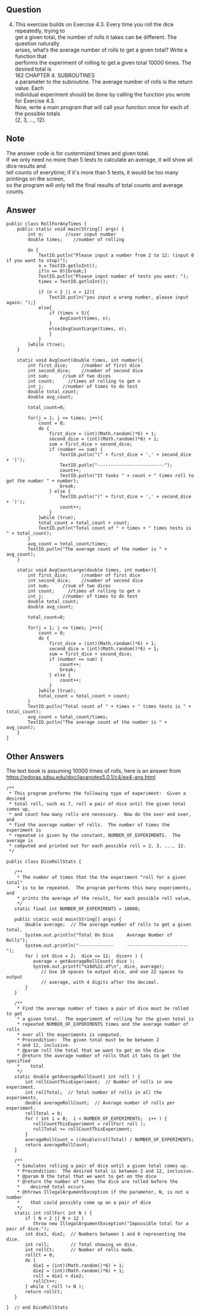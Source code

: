 ## Question 

4. This exercise builds on Exercise 4.3. Every time you roll the dice repeatedly, trying to<br/>
get a given total, the number of rolls it takes can be different. The question naturally<br/>
arises, what’s the average number of rolls to get a given total? Write a function that<br/>
performs the experiment of rolling to get a given total 10000 times. The desired total is<br/>
162 CHAPTER 4. SUBROUTINES<br/>
a parameter to the subroutine. The average number of rolls is the return value. Each<br/>
individual experiment should be done by calling the function you wrote for Exercise 4.3.<br/>
Now, write a main program that will call your function once for each of the possible totals<br/>
(2, 3, ..., 12).<br/>

## Note
The answer code is for custermized times and given total.<br/>
If we only need no more than 5 tests to calculate an average, it will show all dice results and <br/>
tell counts of everytime; if it's more than 5 tests, it would be too many printings on the screen, <br/>
so the program will only tell the final results of total counts and average counts.

## Answer

```
public class RollForAnyTimes {
    public static void main(String[] args) {
        int n;        //user input number
        double times;    //number of rolling

        do {
            TextIO.putln("Please input a number from 2 to 12: (input 0 if you want to stop)");
            n = TextIO.getlnInt();
            if(n == 0){break;}
            TextIO.putln("Please input number of tests you want: ");
            times = TextIO.getlnInt();

            if (n < 2 || n > 12){
                TextIO.putln("you input a wrong number, please input again: ");}
            else{
                if (times < 5){
                    AvgCount(times, n);
                }
                else{AvgCountLarge(times, n);
                }
            }
        }while (true);
    }

    static void AvgCount(double times, int number){
        int first_dice;     //number of first dice
        int second_dice;    //number of second dice
        int sum;     //sum of two dices
        int count;     //times of rolling to get n
        int j;       //number of times to do test
        double total_count;
        double avg_count;

        total_count=0;

        for(j = 1; j <= times; j++){
            count = 0;
            do {
                first_dice = (int)(Math.random()*6) + 1;
                second_dice = (int)(Math.random()*6) + 1;
                sum = first_dice + second_dice;
                if (number == sum) {
                    TextIO.putln("(" + first_dice + ',' + second_dice + ')');
                    TextIO.putln("-------------------------");
                    count++;
                    TextIO.putln("It tooks " + count + " times roll to get the number " + number);
                    break;
                } else {
                    TextIO.putln("(" + first_dice + ',' + second_dice + ')');
                    count++;
                }
            }while (true);
            total_count = total_count + count;
            TextIO.putln("Total count of " + times + " times tests is " + total_count);
        }
        avg_count = total_count/times;
        TextIO.putln("The average count of the number is " + avg_count);
    }

    static void AvgCountLarge(double times, int number){
        int first_dice;     //number of first dice
        int second_dice;    //number of second dice
        int sum;     //sum of two dices
        int count;     //times of rolling to get n
        int j;       //number of times to do test
        double total_count;
        double avg_count;

        total_count=0;

        for(j = 1; j <= times; j++){
            count = 0;
            do {
                first_dice = (int)(Math.random()*6) + 1;
                second_dice = (int)(Math.random()*6) + 1;
                sum = first_dice + second_dice;
                if (number == sum) {
                    count++;
                    break;
                } else {
                    count++;
                }
            }while (true);
            total_count = total_count + count;
        }
        TextIO.putln("Total count of " + times + " times tests is " + total_count);
        avg_count = total_count/times;
        TextIO.putln("The average count of the number is " + avg_count);
    }
}
```


## Other Answers
The text book is assuming 10000 times of rolls, here is an answer from https://edoras.sdsu.edu/doc/javanotes5.0.1/c4/ex4-ans.html <br/>

```
/**
 * This program preforms the following type of experiment:  Given a desired 
 * total roll, such as 7, roll a pair of dice until the given total comes up, 
 * and count how many rolls are necessary.  Now do the over and over, and
 * find the average number of rolls.  The number of times the experiment is 
 * repeated is given by the constant, NUMBER_OF_EXPERIMENTS.  The average is
 * computed and printed out for each possible roll = 2, 3, ..., 12. 
 */

public class DiceRollStats {

   /**
    * The number of times that the the experiment "roll for a given total"
    * is to be repeated.  The program performs this many experiments, and
    * prints the average of the result, for each possible roll value, 
    */
   static final int NUMBER_OF_EXPERIMENTS = 10000;

   public static void main(String[] args) {
       double average;  // The average number of rolls to get a given total.
       System.out.println("Total On Dice     Average Number of Rolls");
       System.out.println("-------------     -----------------------");
       for ( int dice = 2;  dice <= 12;  dice++ ) {
          average = getAverageRollCount( dice );
          System.out.printf("%10d%22.4f\n", dice, average);
             // Use 10 spaces to output dice, and use 22 spaces to output
             // average, with 4 digits after the decimal.
       }
   } 
   
   /**
    * Find the average number of times a pair of dice must be rolled to get
    * a given total.  The experiment of rolling for the given total is
    * repeated NUMBER_OF_EXPERIMENTS times and the average number of rolls
    * over all the experiments is computed.
    * Precondition:  The given total must be be between 2
    * and 12, inclusive.
    * @param roll the total that we want to get on the dice
    * @return the average number of rolls that it taks to get the specified
    *    total
    */
   static double getAverageRollCount( int roll ) {
       int rollCountThisExperiment;  // Number of rolls in one experiment.
       int rollTotal;  // Total number of rolls in all the experiments.
       double averageRollCount;  // Average number of rolls per experiment.
       rollTotal = 0;
       for ( int i = 0;  i < NUMBER_OF_EXPERIMENTS;  i++ ) {
          rollCountThisExperiment = rollFor( roll );
          rollTotal += rollCountThisExperiment;
       }
       averageRollCount = ((double)rollTotal) / NUMBER_OF_EXPERIMENTS;
       return averageRollCount;
   }
   
   /**
    * Simulates rolling a pair of dice until a given total comes up.
    * Precondition:  The desired total is between 2 and 12, inclusive.
    * @param N the total that we want to get on the dice
    * @return the number of times the dice are rolled before the
    *    desired total occurs
    * @throws IllegalArgumentException if the parameter, N, is not a number
    *    that could possibly come up on a pair of dice
    */
   static int rollFor( int N ) {
       if ( N < 2 || N > 12 )
          throw new IllegalArgumentException("Impossible total for a pair of dice.");
       int die1, die2;  // Numbers between 1 and 6 representing the dice.
       int roll;        // Total showing on dice.
       int rollCt;      // Number of rolls made.
       rollCt = 0;
       do {
          die1 = (int)(Math.random()*6) + 1;
          die2 = (int)(Math.random()*6) + 1;
          roll = die1 + die2;
          rollCt++;
       } while ( roll != N );
       return rollCt;
   }
   
}  // end DiceRollStats
```
